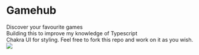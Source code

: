# Gamehub
Discover your favourite games <br/>
Building this to improve my knowledge of Typescript <br/>
Chakra UI for styling.
Feel free to fork this repo and work on it as you wish.
<img src='https://gcdnb.pbrd.co/images/h2CBuodQKGSB.png?o=1' />
